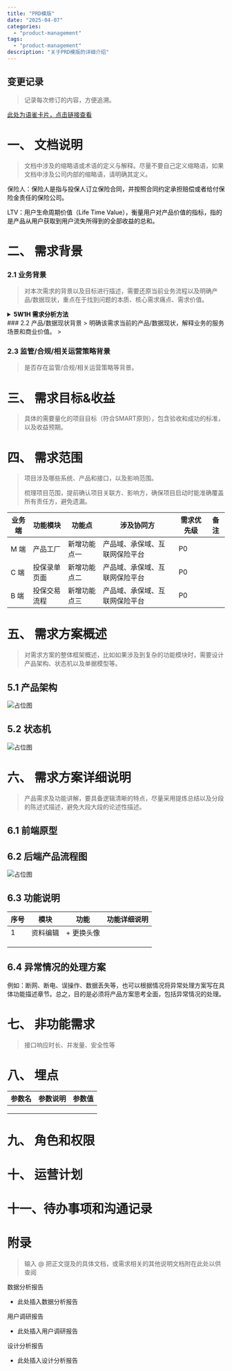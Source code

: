 ```yaml
---
title: "PRD模版"
date: "2025-04-07"
categories: 
  - "product-management"
tags:
  - "product-management"
description: "关于PRD模版的详细介绍"
---
```


## 变更记录
> 记录每次修订的内容，方便追溯。
>

[此处为语雀卡片，点击链接查看](https://www.yuque.com/docs/178061413#FReK8)



# 一、 文档说明
> 文档中涉及的缩略语或术语的定义与解释。尽量不要自己定义缩略语，如果文档中涉及公司内部的缩略语，请明确其定义。
>

保险人：<font style="color:rgb(6, 6, 7);">保险人是指与投保人订立保险合同，并按照合同约定承担赔偿或者给付保险金责任的保险公司。</font>

<font style="color:rgb(6, 6, 7);">LTV：用户生命周期价值（Life Time Value），衡量用户对产品价值的指标，指的是产品从用户获取到用户流失所得到的全部收益的总和。</font>

# 二、 需求背景
### 2.1 业务背景
> 对本次需求的背景以及目标进行描述，需要还原当前业务流程以及明确产品/数据现状，重点在于找到问题的本质、核心需求痛点、需求价值。
>

<details class="lake-collapse"><summary id="u5dc8bebc"><strong><span class="ne-text" style="color: rgb(6, 6, 7); font-size: 14px">5W1H 需求分析方法</span></strong></summary><p id="u96dc7762" class="ne-p"><span class="ne-text" style="color: rgb(6, 6, 7); font-size: 14px">六个基本问题：Who（谁）、What（什么）、When（何时）、Where（哪里）、Why（为什么）和How（如何）</span></p><ol class="ne-ol"><li id="uc393c64b" data-lake-index-type="0"><strong><span class="ne-text" style="color: rgb(6, 6, 7); font-size: 14px">Who（谁）</span></strong><span class="ne-text" style="color: rgb(6, 6, 7); font-size: 14px">：本需求提出人是谁，涉及到事件或问题的人是谁？包括主要参与者、受影响的人、决策者等。</span></li><li id="u7dd2ea8c" data-lake-index-type="0"><strong><span class="ne-text" style="color: rgb(6, 6, 7); font-size: 14px">What（什么）</span></strong><span class="ne-text" style="color: rgb(6, 6, 7); font-size: 14px">：发生了什么事件或问题？具体的内容和细节是什么？</span></li><li id="uc94b75aa" data-lake-index-type="0"><strong><span class="ne-text" style="color: rgb(6, 6, 7); font-size: 14px">When（何时）</span></strong><span class="ne-text" style="color: rgb(6, 6, 7); font-size: 14px">：事件或问题发生的时间是什么？包括开始时间、结束时间以及任何重要的时间节点。</span></li><li id="uddb2c716" data-lake-index-type="0"><strong><span class="ne-text" style="color: rgb(6, 6, 7); font-size: 14px">Where（哪里）</span></strong><span class="ne-text" style="color: rgb(6, 6, 7); font-size: 14px">：事件或问题发生的地点在哪里？包括具体的地理位置、场所或环境。</span></li><li id="ue588c09e" data-lake-index-type="0"><strong><span class="ne-text" style="color: rgb(6, 6, 7); font-size: 14px">Why（为什么）</span></strong><span class="ne-text" style="color: rgb(6, 6, 7); font-size: 14px">：事件发生的原因或背后的动机是什么？分析导致问题的根本原因。</span></li><li id="u27f6cb9e" data-lake-index-type="0"><strong><span class="ne-text" style="color: rgb(6, 6, 7); font-size: 14px">How（如何）</span></strong><span class="ne-text" style="color: rgb(6, 6, 7); font-size: 14px">：事件是如何发生的？问题是如何产生的？包括过程、方法和步骤。</span></li></ol></details>
### 2.2 产品/数据现状背景
> 明确该需求当前的产品/数据现状，解释业务的服务场景和商业价值。
>

### 2.3 监管/合规/相关运营策略背景
> 是否存在监管/合规/相关运营策略等背景。
>

# 三、 需求目标&收益
> 具体的需要量化的项目目标（符合SMART原则），包含验收和成功的标准，以及收益预期。
>

# 四、 需求范围
> 项目涉及哪些系统、产品和接口，以及影响范围。
>
> 梳理项目范围，提前确认项目关联方、影响方，确保项目启动时能准确覆盖所有责任方，避免遗漏。
>

| 业务端 | 功能模块 | 功能点 | 涉及协同方 | 需求优先级 | 备注 |
| --- | --- | --- | --- | --- | --- |
| M 端 | 产品工厂 | 新增功能点一 | 产品域、承保域、互联网保险平台 | P0 |  |
| C 端 | 投保录单页面 | 新增功能点二 | 产品域、承保域、互联网保险平台 | P0 | |
| B 端 | 投保交易流程 | 新增功能点三 | 产品域、承保域、互联网保险平台 | P0 | |


# 五、 需求方案概述
> 对需求方案的整体框架概述，比如如果涉及到复杂的功能模块时，需要设计产品架构、状态机以及单据模型等。
>

## 5.1 产品架构
![占位图](/content/assets/images/product-management/2025-04-07-PRD模版/placeholder.png)

## 5.2 状态机
![占位图](/content/assets/images/product-management/2025-04-07-PRD模版/placeholder.png)

# 六、 需求方案详细说明
> 产品需求及功能讲解，要具备逻辑清晰的特点，尽量采用提炼总结以及分段的陈述式描述，避免大段大段的论述性描述。
>

## 6.1 前端原型


## 6.2 后端产品流程图
![占位图](/content/assets/images/product-management/2025-04-07-PRD模版/placeholder.png)

## 6.3 功能说明
| **序号** | **模块** | **功能** | **功能详细说明** |
| --- | --- | --- | --- |
| 1 | 资料编辑 | + 更换头像 | |
| | | | |
| | | | |
| | | | |


## 6.4 异常情况的处理方案
例如：断网、断电、误操作、数据丢失等，也可以根据情况将异常处理方案写在具体功能描述章节。总之，目的是必须将产品方案思考全面，包括异常情况的处理。

# 七、 非功能需求
> 接口响应时长、并发量、安全性等
>

# 八、 埋点
| **参数名** | **参数说明** | **参数值** |
| --- | --- | --- |
| | | |
| | | |
| | | |


# 九、 角色和权限
# 十、 运营计划
# 十一、待办事项和沟通记录
# 附录
> 输入 @ 把正文提及的具体文档，或需求相关的其他说明文档附在此处以供查阅
>

数据分析报告

+ 此处插入数据分析报告



用户调研报告

+ 此处插入用户调研报告



设计分析报告

+ 此处插入设计分析报告

